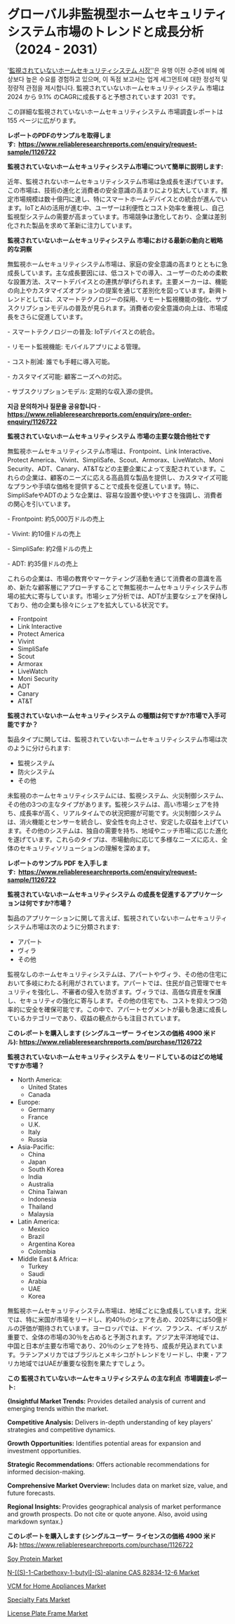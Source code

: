 <p><h1>グローバル非監視型ホームセキュリティシステム市場のトレンドと成長分析（2024 - 2031）</h1></p><p>'<a href="https://www.reliableresearchreports.com/unmonitored-home-security-system-r1126722?utm_campaign=110&utm_medium=36&utm_source=Github&utm_content=ia&utm_term=18112024&utm_id=unmonitored-home-security-system">監視されていないホームセキュリティシステム 시장'</a>'은 유행 이전 수준에 비해 예상보다 높은 수요를 경험하고 있으며, 이 독점 보고서는 업계 세그먼트에 대한 정성적 및 정량적 관점을 제시합니다. 監視されていないホームセキュリティシステム 市場は 2024 から 9.1% のCAGRに成長すると予想されています 2031&nbsp; です。</p>
<p>この詳細な監視されていないホームセキュリティシステム 市場調査レポートは 155 ページに広がります。</p>
<p><strong>レポートのPDFのサンプルを取得します</strong><strong>:&nbsp;&nbsp;<a href="https://www.reliableresearchreports.com/enquiry/request-sample/1126722?utm_campaign=110&utm_medium=36&utm_source=Github&utm_content=ia&utm_term=18112024&utm_id=unmonitored-home-security-system">https://www.reliableresearchreports.com/enquiry/request-sample/1126722</a></strong></p>
<p><strong>監視されていないホームセキュリティシステム市場について簡単に説明します:</strong></p>
<p><p>近年、監視されないホームセキュリティシステム市場は急成長を遂げています。この市場は、技術の進化と消費者の安全意識の高まりにより拡大しています。推定市場規模は数十億円に達し、特にスマートホームデバイスとの統合が進んでいます。IoTとAIの活用が進む中、ユーザーは利便性とコスト効率を重視し、自己監視型システムの需要が高まっています。市場競争は激化しており、企業は差別化された製品を求めて革新に注力しています。</p></p>
<p><strong>監視されていないホームセキュリティシステム 市場における最新の動向と戦略的な洞察</strong></p>
<p><p>無監視ホームセキュリティシステム市場は、家庭の安全意識の高まりとともに急成長しています。主な成長要因には、低コストでの導入、ユーザーのための柔軟な設置方法、スマートデバイスとの連携が挙げられます。主要メーカーは、機能の向上やカスタマイズオプションの提案を通じて差別化を図っています。新興トレンドとしては、スマートテクノロジーの採用、リモート監視機能の強化、サブスクリプションモデルの普及が見られます。消費者の安全意識の向上は、市場成長をさらに促進しています。</p><p>- スマートテクノロジーの普及: IoTデバイスとの統合。</p><p>- リモート監視機能: モバイルアプリによる管理。</p><p>- コスト削減: 誰でも手軽に導入可能。</p><p>- カスタマイズ可能: 顧客ニーズへの対応。  </p><p>- サブスクリプションモデル: 定期的な収入源の提供。</p></p>
<p><strong>지금 문의하거나 질문을 공유합니다</strong><strong>&nbsp;</strong>-<strong><a href="https://www.reliableresearchreports.com/enquiry/pre-order-enquiry/1126722?utm_campaign=110&utm_medium=36&utm_source=Github&utm_content=ia&utm_term=18112024&utm_id=unmonitored-home-security-system">https://www.reliableresearchreports.com/enquiry/pre-order-enquiry/1126722</a></strong></p>
<p><strong>監視されていないホームセキュリティシステム 市場の主要な競合他社です</strong></p>
<p><p>無監視ホームセキュリティシステム市場は、Frontpoint、Link Interactive、Protect America、Vivint、SimpliSafe、Scout、Armorax、LiveWatch、Moni Security、ADT、Canary、AT&Tなどの主要企業によって支配されています。これらの企業は、顧客のニーズに応える高品質な製品を提供し、カスタマイズ可能なプランや手頃な価格を提供することで成長を促進しています。特に、SimpliSafeやADTのような企業は、容易な設置や使いやすさを強調し、消費者の関心を引いています。</p><p>- Frontpoint: 約5,000万ドルの売上</p><p>- Vivint: 約10億ドルの売上</p><p>- SimpliSafe: 約2億ドルの売上</p><p>- ADT: 約35億ドルの売上</p><p>これらの企業は、市場の教育やマーケティング活動を通じて消費者の意識を高め、新たな顧客層にアプローチすることで無監視ホームセキュリティシステム市場の拡大に寄与しています。市場シェア分析では、ADTが主要なシェアを保持しており、他の企業も徐々にシェアを拡大している状況です。</p></p>
<p><ul><li>Frontpoint</li><li>Link Interactive</li><li>Protect America</li><li>Vivint</li><li>SimpliSafe</li><li>Scout</li><li>Armorax</li><li>LiveWatch</li><li>Moni Security</li><li>ADT</li><li>Canary</li><li>AT&T</li></ul></p>
<p><strong>監視されていないホームセキュリティシステム の種類は何ですか?市場で入手可能ですか？</strong></p>
<p>製品タイプに関しては、監視されていないホームセキュリティシステム市場は次のように分けられます:</p>
<p><ul><li>監視システム</li><li>防火システム</li><li>その他</li></ul></p>
<p><p>未監視のホームセキュリティシステムには、監視システム、火災制御システム、その他の3つの主なタイプがあります。監視システムは、高い市場シェアを持ち、成長率が高く、リアルタイムでの状況把握が可能です。火災制御システムは、消火機能とセンサーを統合し、安全性を向上させ、安定した収益を上げています。その他のシステムは、独自の需要を持ち、地域やニッチ市場に応じた進化を遂げています。これらのタイプは、市場動向に応じて多様なニーズに応え、全体のセキュリティソリューションの理解を深めます。</p></p>
<p><strong>レポートのサンプル PDF を入手します:&nbsp;</strong><strong>&nbsp;<a href="https://www.reliableresearchreports.com/enquiry/request-sample/1126722?utm_campaign=110&utm_medium=36&utm_source=Github&utm_content=ia&utm_term=18112024&utm_id=unmonitored-home-security-system">https://www.reliableresearchreports.com/enquiry/request-sample/1126722</a></strong></p>
<p><strong>監視されていないホームセキュリティシステム の成長を促進するアプリケーションは何ですか?市場？</strong></p>
<p>製品のアプリケーションに関して言えば、監視されていないホームセキュリティシステム市場は次のように分類されます:</p>
<p><ul><li>アパート</li><li>ヴィラ</li><li>その他</li></ul></p>
<p><p>監視なしのホームセキュリティシステムは、アパートやヴィラ、その他の住宅において多岐にわたる利用がされています。アパートでは、住民が自己管理でセキュリティを強化し、不審者の侵入を防ぎます。ヴィラでは、高価な資産を保護し、セキュリティの強化に寄与します。その他の住宅でも、コストを抑えつつ効率的に安全を確保可能です。この中で、アパートセグメントが最も急速に成長しているカテゴリーであり、収益の観点からも注目されています。</p></p>
<p><strong>このレポートを購入します (シングルユーザー ライセンスの価格 4900 米ドル):</strong><strong>&nbsp;<a href="https://www.reliableresearchreports.com/purchase/1126722?utm_campaign=110&utm_medium=36&utm_source=Github&utm_content=ia&utm_term=18112024&utm_id=unmonitored-home-security-system">https://www.reliableresearchreports.com/purchase/1126722</a></strong></p>
<p><strong>監視されていないホームセキュリティシステム をリードしているのはどの地域ですか市場？</strong></p>
<p><ul>
    <li>
        North America:
        <ul>
            <li>United States</li>
            <li>Canada</li>
        </ul>
    </li>
    <li>
        Europe:
        <ul>
            <li>Germany</li>
            <li>France</li>
            <li>U.K.</li>
            <li>Italy</li>
            <li>Russia</li>
        </ul>
    </li>
    <li>
        Asia-Pacific:
        <ul>
            <li>China</li>
            <li>Japan</li>
            <li>South Korea</li>
            <li>India</li>
            <li>Australia</li>
            <li>China Taiwan</li>
            <li>Indonesia</li>
            <li>Thailand</li>
            <li>Malaysia</li>
        </ul>
    </li>
    <li>
        Latin America:
        <ul>
            <li>Mexico</li>
            <li>Brazil</li>
            <li>Argentina Korea</li>
            <li>Colombia</li>
        </ul>
    </li>
    <li>
        Middle East & Africa:
        <ul>
            <li>Turkey</li>
            <li>Saudi</li>
            <li>Arabia</li>
            <li>UAE</li>
            <li>Korea</li>
        </ul>
    </li>
    </ul></p>
<p><p>無監視ホームセキュリティシステム市場は、地域ごとに急成長しています。北米では、特に米国が市場をリードし、約40％のシェアを占め、2025年には50億ドルの評価が期待されています。ヨーロッパでは、ドイツ、フランス、イギリスが重要で、全体の市場の30％を占めると予測されます。アジア太平洋地域では、中国と日本が主要な市場であり、20％のシェアを持ち、成長が見込まれています。ラテンアメリカではブラジルとメキシコがトレンドをリードし、中東・アフリカ地域ではUAEが重要な役割を果たすでしょう。</p></p>
<p><strong>この 監視されていないホームセキュリティシステム の主な利点&nbsp; 市場調査レポート:</strong></p>
<p><strong>{Insightful Market Trends:</strong> Provides detailed analysis of current and emerging trends within the market.</p>
<p><strong>Competitive Analysis:</strong> Delivers in-depth understanding of key players' strategies and competitive dynamics.</p>
<p><strong>Growth Opportunities:</strong> Identifies potential areas for expansion and investment opportunities.</p>
<p><strong>Strategic Recommendations:</strong> Offers actionable recommendations for informed decision-making.</p>
<p><strong>Comprehensive Market Overview: </strong>Includes data on market size, value, and future forecasts.</p>
<p><strong>Regional Insights: </strong>Provides geographical analysis of market performance and growth prospects. Do not cite or quote anyone. Also, avoid using markdown syntax.}</p>
<p><strong>このレポートを購入します (シングルユーザー ライセンスの価格 4900 米ドル):&nbsp;</strong><a href="https://www.reliableresearchreports.com/purchase/1126722?utm_campaign=110&utm_medium=36&utm_source=Github&utm_content=ia&utm_term=18112024&utm_id=unmonitored-home-security-system">https://www.reliableresearchreports.com/purchase/1126722</a></p>
<p><p><a href="https://www.linkedin.com/pulse/soy-protein-market-evolution-future-outlook-forecasting-industry-nk3jf?utm_campaign=110&utm_medium=36&utm_source=Github&utm_content=ia&utm_term=18112024&utm_id=unmonitored-home-security-system">Soy Protein Market</a></p><p><a href="https://github.com/globismark/Market-Research-Report-List-5/blob/main/n-s-1-carbethoxy-1-butyl-s-alanine-cas-82834-12-6-market.md?utm_campaign=110&utm_medium=36&utm_source=Github&utm_content=ia&utm_term=18112024&utm_id=unmonitored-home-security-system">N-[(S)-1-Carbethoxy-1-butyl]-(S)-alanine CAS 82834-12-6 Market</a></p><p><a href="https://github.com/NarcisoFerry/Market-Research-Report-List-1/blob/main/vcm-for-home-appliances-market.md?utm_campaign=110&utm_medium=36&utm_source=Github&utm_content=ia&utm_term=18112024&utm_id=unmonitored-home-security-system">VCM for Home Appliances Market</a></p><p><a href="https://www.linkedin.com/pulse/global-specialty-fats-nexus-sector-confluences-regional-catalysts-cfhcf?utm_campaign=110&utm_medium=36&utm_source=Github&utm_content=ia&utm_term=18112024&utm_id=unmonitored-home-security-system">Specialty Fats Market</a></p><p><a href="https://issuu.com/reportprime-2/docs/license-plate-frame-market-size-203_273bb7d2121485?utm_campaign=110&utm_medium=36&utm_source=Github&utm_content=ia&utm_term=18112024&utm_id=unmonitored-home-security-system">License Plate Frame Market</a></p></p>
<p>&nbsp;</p>